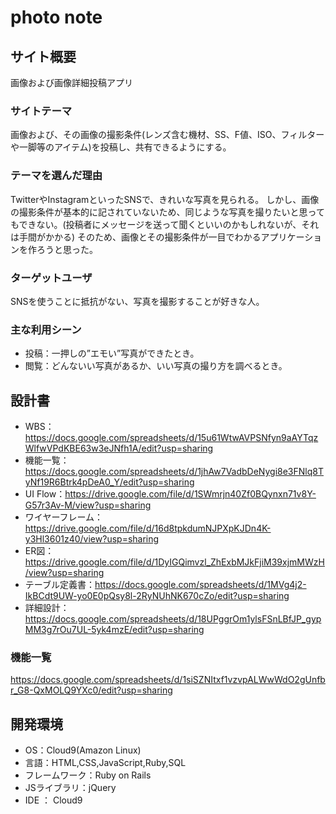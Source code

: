 # photo note

## サイト概要
画像および画像詳細投稿アプリ

### サイトテーマ
画像および、その画像の撮影条件(レンズ含む機材、SS、F値、ISO、フィルターや一脚等のアイテム)を投稿し、共有できるようにする。

### テーマを選んだ理由
TwitterやInstagramといったSNSで、きれいな写真を見られる。
しかし、画像の撮影条件が基本的に記されていないため、同じような写真を撮りたいと思ってもできない。(投稿者にメッセージを送って聞くといいのかもしれないが、それは手間がかかる)
そのため、画像とその撮影条件が一目でわかるアプリケーションを作ろうと思った。

### ターゲットユーザ
SNSを使うことに抵抗がない、写真を撮影することが好きな人。

### 主な利用シーン
- 投稿：一押しの”エモい”写真ができたとき。
- 閲覧：どんないい写真があるか、いい写真の撮り方を調べるとき。

## 設計書
- WBS：https://docs.google.com/spreadsheets/d/15u61WtwAVPSNfyn9aAYTqzWlfwVPdKBE63w3eJNfh1A/edit?usp=sharing
- 機能一覧：https://docs.google.com/spreadsheets/d/1jhAw7VadbDeNygi8e3FNlq8TyNf19R6Btrk4pDeA0_Y/edit?usp=sharing
- UI Flow：https://drive.google.com/file/d/1SWmrjn40Zf0BQynxn71v8Y-G57r3Av-M/view?usp=sharing
- ワイヤーフレーム：https://drive.google.com/file/d/16d8tpkdumNJPXpKJDn4K-y3Hl3601z40/view?usp=sharing
- ER図：https://drive.google.com/file/d/1DyIGQimvzl_ZhExbMJkFjiM39xjmMWzH/view?usp=sharing
- テーブル定義書：https://docs.google.com/spreadsheets/d/1MVg4j2-IkBCdt9UW-yo0E0pQsy8l-2RyNUhNK670cZo/edit?usp=sharing
- 詳細設計：https://docs.google.com/spreadsheets/d/18UPggrOm1ylsFSnLBfJP_gypMM3g7rOu7UL-5yk4mzE/edit?usp=sharing

### 機能一覧
https://docs.google.com/spreadsheets/d/1siSZNItxf1vzvpALWwWdO2gUnfbr_G8-QxMOLQ9YXc0/edit?usp=sharing

## 開発環境
- OS：Cloud9(Amazon Linux)
- 言語：HTML,CSS,JavaScript,Ruby,SQL
- フレームワーク：Ruby on Rails
- JSライブラリ：jQuery
- IDE ： Cloud9